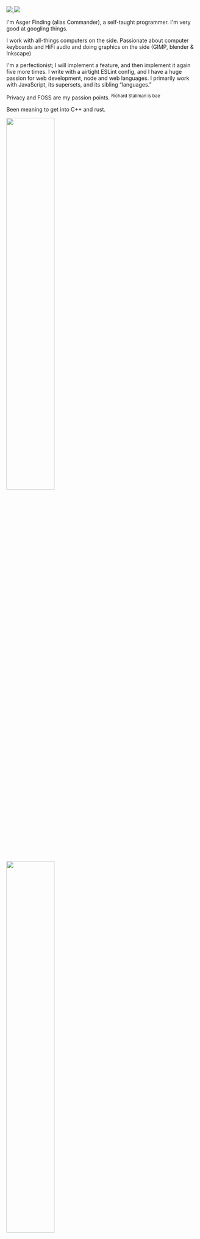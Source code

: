<a href="https://github.com/asger-finding#gh-dark-mode-only">
  <img src="https://readme-typing-svg.herokuapp.com?font=IBM+Plex+Mono&color=%23C9D1D9&size=32&duration=3000&vCenter=true&height=44&lines=Hey%2C+I'm+Commander.;I+make+stuff.+%F0%9F%92%9C"/>
</a>
<a href="https://github.com/asger-finding#gh-light-mode-only">
  <img src="https://readme-typing-svg.herokuapp.com?font=IBM+Plex+Mono&color=%2324292F&size=32&duration=3000&vCenter=true&height=44&lines=Hey%2C+I'm+Commander.;I+make+stuff.+%F0%9F%92%9C"/>
</a>

I'm Asger Finding (alias Commander), a self-taught programmer. I'm very good at googling things.

I work with all-things computers on the side. Passionate about computer keyboards and HiFi audio and doing graphics on the side (GIMP, blender & Inkscape)

I'm a perfectionist; I will implement a feature, and then implement it again five more times. I write with a airtight ESLint config, and I have a huge passion for web development, node and web languages. I primarily work with JavaScript, its supersets, and its sibling “languages.”

Privacy and FOSS are my passion points. <sup>Richard Stallman is bae</sup>

Been meaning to get into C++ and rust.

<a href="https://github.com/asger-finding#gh-dark-mode-only">
  <img width="50%" src="https://user-images.githubusercontent.com/49583904/182928414-b9ee31f6-06ba-466d-bde7-e2e19111a5c4.png"/>
</a>
<a href="https://github.com/asger-finding#gh-light-mode-only">
  <img width="50%" src="https://user-images.githubusercontent.com/49583904/182929324-9607011b-5236-4348-932c-6694c090ee86.png"/>
</a>

## Stuff I do well

<a href="https://github.com/asger-finding#gh-dark-mode-only">
  <img src="https://img.shields.io/badge/gulp-212121.svg?&style=for-the-badge&logo=gulp&logoColor=eb4a4b"/>
  <img src="https://img.shields.io/badge/typescript-212121.svg?&style=for-the-badge&logo=typescript&logoColor=007acc"/>
  <img src="https://img.shields.io/badge/javascript-212121.svg?&style=for-the-badge&logo=javascript&logoColor=f1e05a"/>
  <img src="https://img.shields.io/badge/HTML-212121.svg?style=for-the-badge&logo=html5&logoColor=e34c26"/>
  <img src="https://img.shields.io/badge/CSS-212121.svg?style=for-the-badge&logo=css3&logoColor=563d7c"/>
</a>
<a href="https://github.com/asger-finding#gh-light-mode-only">
  <img src="https://img.shields.io/badge/gulp-d0d7de.svg?&style=for-the-badge&logo=gulp&logoColor=eb4a4b"/>
  <img src="https://img.shields.io/badge/typescript-d0d7de.svg?&style=for-the-badge&logo=typescript&logoColor=007acc"/>
  <img src="https://img.shields.io/badge/javascript-d0d7de.svg?&style=for-the-badge&logo=javascript&logoColor=d3b60a"/>
  <img src="https://img.shields.io/badge/HTML-d0d7de.svg?style=for-the-badge&logo=html5&logoColor=e34c26"/>
  <img src="https://img.shields.io/badge/CSS-d0d7de.svg?style=for-the-badge&logo=css3&logoColor=563d7c"/>
</a>

## Still learning

<a href="https://github.com/asger-finding#gh-dark-mode-only">
  <img src="https://img.shields.io/badge/SASS-212121.svg?style=for-the-badge&logo=SASS&logoColor=ff69b4"/>
</a>
<a href="https://github.com/asger-finding#gh-light-mode-only">
  <img src="https://img.shields.io/badge/SASS-d0d7de.svg?style=for-the-badge&logo=SASS&logoColor=ff69b4"/>
</a>

---

<!-- Need better profile views, this badge is ugly -->
![Profile Views](https://komarev.com/ghpvc/?username=CommanderAnime&color=c4475c&style=flat-square)
